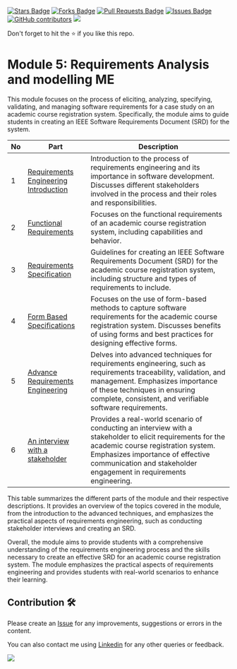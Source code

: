 <a href="https://github.com/drshahizan/software-engineering/stargazers"><img src="https://img.shields.io/github/stars/drshahizan/software-engineering" alt="Stars Badge"/></a>
<a href="https://github.com/drshahizan/software-engineering/network/members"><img src="https://img.shields.io/github/forks/drshahizan/software-engineering" alt="Forks Badge"/></a>
<a href="https://github.com/drshahizan/software-engineering/pulls"><img src="https://img.shields.io/github/issues-pr/drshahizan/software-engineering" alt="Pull Requests Badge"/></a>
<a href="https://github.com/drshahizan/software-engineering"><img src="https://img.shields.io/github/issues/drshahizan/software-engineering" alt="Issues Badge"/></a>
<a href="https://github.com/drshahizan/software-engineering/graphs/contributors"><img alt="GitHub contributors" src="https://img.shields.io/github/contributors/drshahizan/software-engineering?color=2b9348"></a>
![](https://visitor-badge.glitch.me/badge?page_id=drshahizan/software-engineering)

Don't forget to hit the :star: if you like this repo.




# Module 5: Requirements Analysis and modelling ME

This module focuses on the process of eliciting, analyzing, specifying, validating, and managing software requirements for a case study on an academic course registration system. Specifically, the module aims to guide students in creating an IEEE Software Requirements Document (SRD) for the system.

| No | Part | Description |
| --- | --- | --- |
| 1 | [Requirements Engineering Introduction](p1-intro.md) | Introduction to the process of requirements engineering and its importance in software development. Discusses different stakeholders involved in the process and their roles and responsibilities. |
| 2 | [Functional Requirements](p2-functional.md) | Focuses on the functional requirements of an academic course registration system, including capabilities and behavior. |
| 3 | [Requirements Specification](p3-soft-requirement.md) | Guidelines for creating an IEEE Software Requirements Document (SRD) for the academic course registration system, including structure and types of requirements to include. |
| 4 | [Form Based Specifications](p4-form.md) | Focuses on the use of form-based methods to capture software requirements for the academic course registration system. Discusses benefits of using forms and best practices for designing effective forms. |
| 5 | [Advance Requirements Engineering](p5-req-eng.md) | Delves into advanced techniques for requirements engineering, such as requirements traceability, validation, and management. Emphasizes importance of these techniques in ensuring complete, consistent, and verifiable software requirements. |
| 6 | [An interview with a stakeholder](p6-interview.md)  | Provides a real-world scenario of conducting an interview with a stakeholder to elicit requirements for the academic course registration system. Emphasizes importance of effective communication and stakeholder engagement in requirements engineering. | 

This table summarizes the different parts of the module and their respective descriptions. It provides an overview of the topics covered in the module, from the introduction to the advanced techniques, and emphasizes the practical aspects of requirements engineering, such as conducting stakeholder interviews and creating an SRD.

Overall, the module aims to provide students with a comprehensive understanding of the requirements engineering process and the skills necessary to create an effective SRD for an academic course registration system. The module emphasizes the practical aspects of requirements engineering and provides students with real-world scenarios to enhance their learning.

## Contribution 🛠️
Please create an [Issue](https://github.com/drshahizan/software-engineering/issues) for any improvements, suggestions or errors in the content.

You can also contact me using [Linkedin](https://www.linkedin.com/in/drshahizan/) for any other queries or feedback.

![](https://visitor-badge.glitch.me/badge?page_id=drshahizan)



